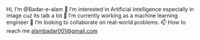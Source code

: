 Hi, I’m @Badar-e-alam
👀 I’m interested in Artificial intelligence especially in image cuz its talk a lot
🌱 I’m currently working as a machine learning engineer
💞️ I’m looking to collaborate on real-world problems.
📫 How to reach me alambadar001@gmail.com

<!---
Badar-e-alam/Badar-e-alam is a ✨ special ✨ repository because its `README.md` (this file) appears on your GitHub profile.
You can click the Preview link to take a look at your changes.
--->
